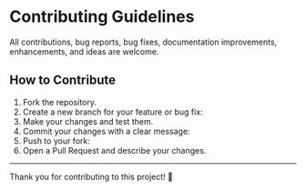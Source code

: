 # Contributing Guidelines

All contributions, bug reports, bug fixes, documentation improvements, enhancements, and ideas are welcome.

## How to Contribute
1. Fork the repository.
2. Create a new branch for your feature or bug fix:
3. Make your changes and test them.
4. Commit your changes with a clear message:
5. Push to your fork:
6. Open a Pull Request and describe your changes.

---

Thank you for contributing to this project! 🙌

